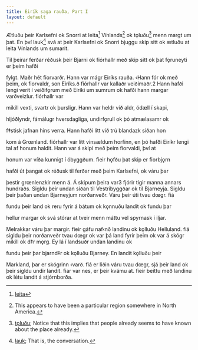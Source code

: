 ```yaml
---
title: Eirík saga rauða, Part I
layout: default
---
```



Ætluðu þeir Karlsefni ok Snorri at leita[^1] Vínlands[^2] ok tǫluðu[^3] menn margt um þat. En því lauk[^4] svá at þeir Karlsefni ok Snorri bjuggu skip sitt ok ætluðu at leita Vínlands um sumarit.

Til þeirar ferðar réðusk þeir Bjarni ok fiórhallr með skip sitt ok þat fǫruneyti er þeim hafði

fylgt.
Maðr hét fiorvarðr. Hann var mágr Eiríks rauða. ‹Hann fór ok með
þeim, ok fiorvaldr, son Eiríks.ð
fiórhallr var kallaðr veiðimaðr.2 Hann hafði lengi verit í veiðifǫrum
með Eiríki um sumrum ok hafði hann margar varðveizlur. fiórhallr var

mikill vexti, svartr ok þursligr. Hann var heldr við aldr, ódæll í skapi,

hljóðlyndr, fámálugr hversdagliga, undirfǫrull ok þó atmælasamr ok

f‡stisk jafnan hins verra. Hann hafði lítt við trú blandazk síðan hon

kom á Grœnland. fiórhallr var lítt vinsældum horfinn, en þó hafði Eiríkr
lengi tal af honum haldit. Hann var á skipi með þeim fiorvaldi, því at

honum var víða kunnigt í óbyggðum. fieir hǫfðu þat skip er fiorbjǫrn

hafði út þangat ok réðusk til ferðar með þeim Karlsefni, ok váru þar

þestir grœnlenzkir menn á. Á skipum þeira var3 fjórir tigir manna annars
hundraðs.
Sigldu þeir undan síðan til Vestribyggðar ok til Bjarneyja. Sigldu
þeir þaðan undan Bjarneyjum norðanveðr. Váru þeir úti tvau dœgr. fiá

fundu þeir land ok reru fyrir á bátum ok kǫnnuðu landit ok fundu þar

hellur margar ok svá stórar at tveir menn máttu vel spyrnask í iljar.

Melrakkar  váru  þar  margir.  fieir  gáfu  naf‹nð  landinu  ok  kǫlluðu
Helluland.
fiá sigldu þeir norðanveðr tvau dœgr ok var þá land fyrir þeim ok
var  á  skógr  mikill  ok  d‡r  mǫrg.  Ey  lá  í  landsuðr  undan  landinu  ok

fundu  þeir  þar  bjarnd‡r  ok  kǫlluðu  Bjarney.  En  landit  kǫlluðu  þeir

Markland, þar er skógrinn ‹varð.
fiá er liðin váru tvau dœgr, sjá þeir land ok þeir sigldu undir landit.
fiar var nes, er þeir kvámu at. fieir beittu með landinu ok létu landit á stjórnborða.

[^1]: [leita](https://en.wiktionary.org/wiki/leita#Old_Norse)
[^2]: This appears to have been a particular region somewhere in North America.
[^3]: [tǫluðu](https://en.wiktionary.org/wiki/tala#Etymology_2_5); Notice that this implies that people already seems to have known about the place already.
[^4]: [lauk](https://en.wiktionary.org/wiki/l%C3%BAka#Old_Norse); That is, the conversation.

